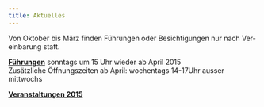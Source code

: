 ```yaml
---
title: Aktuelles
---
```


Von Oktober bis März finden Führungen oder Besichtigungen nur nach Ver-einbarung statt.

[**Führungen**](/fuehrungen/) sonntags um 15 Uhr wieder ab April 2015     
Zusätzliche Öffnungszeiten ab April: wochentags 14-17Uhr ausser mittwochs

[**Veranstaltungen 2015**](/veranstaltungen/2015/)
    


